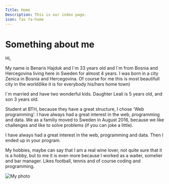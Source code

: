 ```yaml
---
Title: Home
Description: This is our index page.
icon: fas fa-home
---
```


Something about me
==========================

Hi,

My name is Benaris Hajduk and I´m 33 years old and I´m from Bosnia and Hercegovina living here in Sweden for almost 4 years.
I was born in a city Zenica in Bosnia and Hercegovina. Of course for me this is most beautifull city in the world(like it is for everybody his/hers home town)
<p>I´m married and have two wonderful kids. Daughter Leali is 5 years old, and son 3 years old.</p> 

Student at BTH, because they have a great structure, I chose 'Web programming'. I have always had a great interest in the web, programming and data.
We as a familiy moved to Sweden in August 2016, because we like challenges and like to solve problems (if you can joke a little).
<p>I have always had a great interest in the web, programming and data. Then I ended up in your program.</p>
My hobbies, maybe can say that I am a real wine lover, not quite sure that it is a hobby,
but to me it is even more because I worked as a waiter, somelier and bar manager. Likes football, tennis and of course coding and programming.



<p><img src="http://www.student.bth.se/~beha20/dbwebb-kurser/design/me/portfolio/assets/img/benaris.jpg" alt="My photo" class="my-pic"></p>
